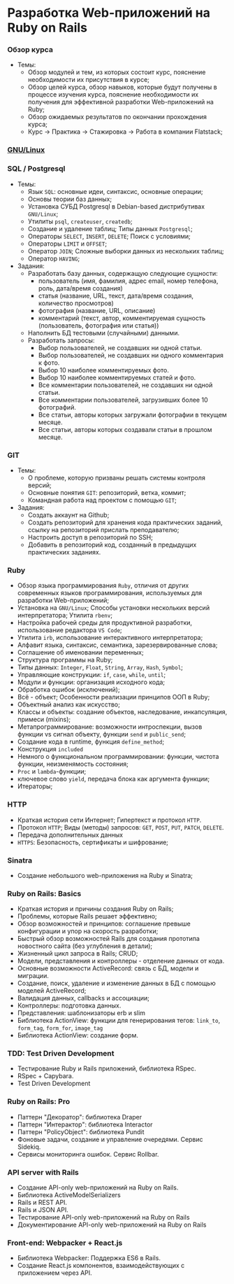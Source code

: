 # Разработка Web-приложений на Ruby on Rails

### Обзор курса

- Темы:
	- Обзор модулей и тем, из которых состоит курс, пояснение необходимости их присутствия в курсе;
	- Обзор целей курса, обзор навыков, которые будут получены в процессе изучения курса, пояснение необходимости их получения для эффективной разработки Web-приложений на Ruby;
	- Обзор ожидаемых результатов по окончании прохождения курса;
	- Курс -> Практика -> Стажировка -> Работа в компании Flatstack;

### [GNU/Linux](GNU-LINUX.md)

### SQL / Postgresql

- Темы:
	- Язык `SQL`: основные идеи, синтаксис, основные операции;
	- Основы теории баз данных;
	- Установка СУБД Postgresql в Debian-based дистрибутивах `GNU/Linux`;
	- Утилиты `psql`, `createuser`, `createdb`;
	- Создание и удаление таблиц; Типы данных `Postgresql`;
	- Операторы `SELECT`, `INSERT`, `DELETE`; Поиск с условиями;
	- Операторы `LIMIT` и `OFFSET`;
	- Оператор `JOIN`; Сложные выборки данных из нескольких таблиц;
	- Оператор `HAVING`;
- Задания:
	- Разработать базу данных, содержащую следующие сущности:
		-	пользователь (имя, фамилия, адрес email, номер телефона, роль, дата/время создания)
		- статья (название, URL, текст, дата/время создания, количество просмотров)
		- фотография (название, URL, описание)
		- комментарий (текст, автор, комментируемая сущность (пользователь, фотография или статья))
	- Наполнить БД тестовыми (случайными) данными.
	- Разработать запросы:
		- Выбор пользователей, не создавших ни одной статьи.
		- Выбор пользователей, не создавших ни одного комментария к фото.
		- Выбор 10 наиболее комментируемых фото.
		- Выбор 10 наиболее комментируемых статей и фото.
		- Все комментарии пользователей, не создавших ни одной статьи.
		- Все комментарии пользователей, загрузивших более 10 фотографий.
		- Все статьи, авторы которых загружали фотографии в текущем месяце.
		- Все статьи, авторы которых создавали статьи в прошлом месяце.

### GIT

- Темы:
	- О проблеме, которую призваны решать системы контроля версий;
	- Основные понятия `GIT`: репозиторий, ветка, коммит;
	- Командная работа над проектом с помощью `GIT`;
- Задания:
	- Создать аккаунт на Github;
	- Создать репозиторий для хранения кода практических заданий, ссылку на репозиторий прислать преподавателю;
	- Настроить доступ в репозиторий по SSH;
	- Добавить в репозиторий код, созданный в предыдущих практических заданиях.
	
### Ruby

- Обзор языка программирования `Ruby`, отличия от других современных языков программирования, используемых для разработки Web-приложений;
- Установка на `GNU/Linux`; Способы установки нескольких версий интерпретатора; Утилита `rbenv`;
- Настройка рабочей среды для продуктивной разработки, использование редактора `VS Code`;
- Утилита `irb`, использование интерактивного интерпретатора;
- Алфавит языка, синтаксис, семантика, зарезервированные слова;
- Соглашение об именовании переменных;
- Структура программы на Ruby;
- Типы данных: `Integer`, `Float`, `String`, `Array`, `Hash`, `Symbol`;
- Управляющие конструкции: `if`, `case`, `while`, `until`;
- Модули и функции: организация исходного кода;
- Обработка ошибок (исключений);
- Всё - объект; Особенности реализации принципов ООП в Ruby;
- Объектный анализ как искусство;
- Классы и объекты: создание объектов, наследование, инкапсуляция, примеси (mixins);
- Метапрограммирование: возможности интроспекции, вызов функции vs сигнал объекту, функции `send` и `public_send`;
- Создание кода в runtime, функция `define_method`;
- Конструкция `included`
- Немного о функциональном программировании: функции, чистота функции, неизменямость состояния;
- `Proc` и `lambda`-функции;
- ключевое слово `yield`, передача блока как аргумента функции;
- Итераторы;

### HTTP

- Краткая история сети Интернет; Гипертекст и протокол `HTTP`.
- Протокол `HTTP`; Виды (методы) запросов: `GET`, `POST`, `PUT`, `PATCH`, `DELETE`.
- Передача дополнительных данных
- `HTTPS`: Безопасность, сертификаты и шифрование;

### Sinatra

- Создание небольшого web-приложения на Ruby и Sinatra;

### Ruby on Rails: Basics

- Краткая история и причины создания Ruby on Rails;
- Проблемы, которые Rails решает эффективно;
- Обзор возможностей и принципов: соглашение превыше конфигурации и упор на скорость разработки;
- Быстрый обзор возможностей Rails для создания прототипа новостного сайта (без углубления в детали);
- Жизненный цикл запроса в Rails; CRUD;
- Модели, представления и контроллеры - отделение данных от кода.
- Основные возможности ActiveRecord: связь с БД, модели и миграции.
- Создание, поиск, удаление и изменение данных в БД с помощью моделей ActiveRecord;
- Валидация данных, callbacks и ассоциации;
- Контроллеры: подготовка данных.
- Представления: шаблонизаторы erb и slim
- Библиотека ActionView: функции для генерирования тегов: `link_to`, `form_tag`, `form_for`, `image_tag`
- Библиотека ActionView: создание форм.

### TDD: Test Driven Development

- Тестирование Ruby и Rails приложений, библиотека RSpec.
- RSpec + Capybara.
- Test Driven Development

### Ruby on Rails: Pro

- Паттерн "Декоратор": библиотека Draper
- Паттерн "Интерактор": библиотека Interactor
- Паттерн "PolicyObject": библиотека Pundit
- Фоновые задачи, создание и управление очередями. Сервис Sidekiq.
- Сервисы мониторинга ошибок. Сервис Rollbar.

### API server with Rails

- Создание API-only web-приложений на Ruby on Rails.
- Библиотека ActiveModelSerializers
- Rails и REST API.
- Rails и JSON API.
- Тестирование API-only web-приложений на Ruby on Rails
- Документирование API-only web-приложений на Ruby on Rails

### Front-end: Webpacker + React.js

- Библиотека Webpacker: Поддержка ES6 в Rails.
- Создание React.js компонентов, взаимодействующих с приложением через API.
